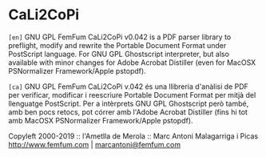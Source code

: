 # CaLi2CoPi

`[en]`
GNU GPL FemFum CaLi2CoPi v0.042 is a PDF parser library to preflight, modify and rewrite the Portable Document Format under PostScript language.
For GNU GPL Ghostscript interpreter, but also available with minor changes for Adobe Acrobat Distiller (even for MacOSX PSNormalizer Framework/Apple pstopdf).

`[ca]`
GNU GPL FemFum CaLi2CoPi v.042 és una llibreria d'anàlisi de PDF per verificar, modificar i reescriure Portable Document Format per mitjà del llenguatge PostScript.
Per a intèrprets GNU GPL Ghostscript però també, amb ben pocs retocs, pot córrer amb l'Adobe Acrobat Distiller (fins hi tot amb MacOSX PSNormalizer Framework/Apple pstopdf).

Copyleft 2000-2019 :: l'Ametlla de Merola :: Marc Antoni Malagarriga i Picas
<http://www.femfum.com> | <marcantoni@femfum.com>
